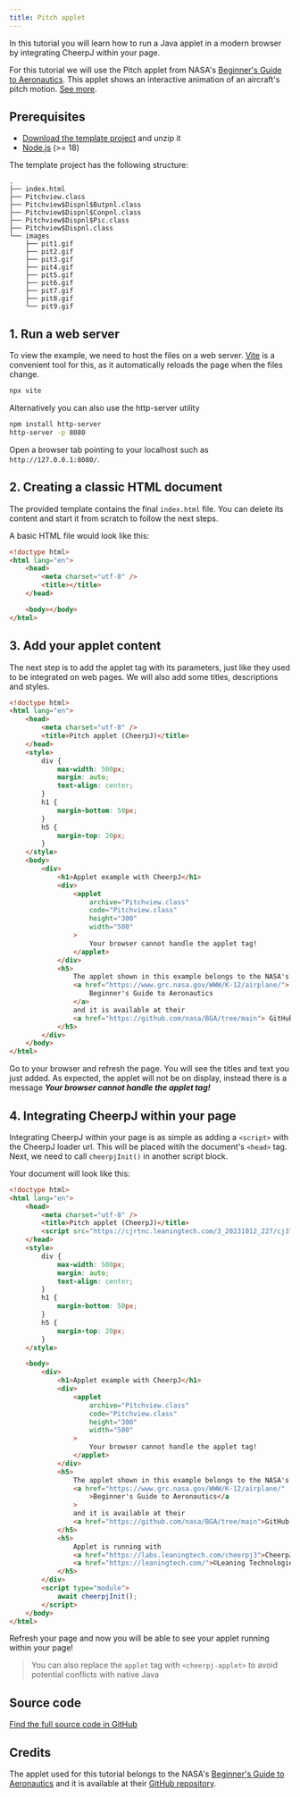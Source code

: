 ```yaml
---
title: Pitch applet
---
```


In this tutorial you will learn how to run a Java applet in a modern browser by integrating CheerpJ within your page.

For this tutorial we will use the Pitch applet from NASA's [Beginner's Guide to Aeronautics](https://www.grc.nasa.gov/WWW/K-12/airplane/). This applet shows an interactive animation of an aircraft's pitch motion. [See more](https://www1.grc.nasa.gov/beginners-guide-to-aeronautics/aircraft-rotations/).

## Prerequisites

- [Download the template project](/cheerpj3/examples/applet-template.zip) and unzip it
- [Node.js](https://nodejs.org/en/) (>= 18)

The template project has the following structure:

```
.
├── index.html
├── Pitchview.class
├── Pitchview$Dispnl$Butpnl.class
├── Pitchview$Dispnl$Conpnl.class
├── Pitchview$Dispnl$Pic.class
├── Pitchview$Dispnl.class
└── images
    ├── pit1.gif
    ├── pit2.gif
    ├── pit3.gif
    ├── pit4.gif
    ├── pit5.gif
    ├── pit6.gif
    ├── pit7.gif
    ├── pit8.gif
    └── pit9.gif
```

## 1. Run a web server

To view the example, we need to host the files on a web server. [Vite](https://vitejs.dev/) is a convenient tool for this, as it automatically reloads the page when the files change.

```sh
npx vite
```

Alternatively you can also use the http-server utility

```sh
npm install http-server
http-server -p 8080
```

Open a browser tab pointing to your localhost such as `http://127.0.0.1:8080/`.

## 2. Creating a classic HTML document

The provided template contains the final `index.html` file. You can delete its content and start it from scratch to follow the next steps.

A basic HTML file would look like this:

```html title="index.html"
<!doctype html>
<html lang="en">
	<head>
		<meta charset="utf-8" />
		<title></title>
	</head>

	<body></body>
</html>
```

## 3. Add your applet content

The next step is to add the applet tag with its parameters, just like they used to be integrated on web pages. We will also add some titles, descriptions and styles.

```html {24-31}
<!doctype html>
<html lang="en">
	<head>
		<meta charset="utf-8" />
		<title>Pitch applet (CheerpJ)</title>
	</head>
	<style>
		div {
			max-width: 500px;
			margin: auto;
			text-align: center;
		}
		h1 {
			margin-bottom: 50px;
		}
		h5 {
			margin-top: 20px;
		}
	</style>
	<body>
		<div>
			<h1>Applet example with CheerpJ</h1>
			<div>
				<applet
					archive="Pitchview.class"
					code="Pitchview.class"
					height="300"
					width="500"
				>
					Your browser cannot handle the applet tag!
				</applet>
			</div>
			<h5>
				The applet shown in this example belongs to the NASA's
				<a href="https://www.grc.nasa.gov/WWW/K-12/airplane/">
					Beginner's Guide to Aeronautics
				</a>
				and it is available at their
				<a href="https://github.com/nasa/BGA/tree/main"> GitHub repository </a>.
			</h5>
		</div>
	</body>
</html>
```

Go to your browser and refresh the page. You will see the titles and text you just added. As expected, the applet will not be on display, instead there is a message _**Your browser cannot handle the applet tag!**_

## 4. Integrating CheerpJ within your page

Integrating CheerpJ within your page is as simple as adding a `<script>` with the CheerpJ loader url. This will be placed witih the document's `<head>` tag. Next, we need to call `cheerpjInit()` in another script block.

Your document will look like this:

```html {6, 49-51}
<!doctype html>
<html lang="en">
	<head>
		<meta charset="utf-8" />
		<title>Pitch applet (CheerpJ)</title>
		<script src="https://cjrtnc.leaningtech.com/3_20231012_227/cj3loader.js"></script>
	</head>
	<style>
		div {
			max-width: 500px;
			margin: auto;
			text-align: center;
		}
		h1 {
			margin-bottom: 50px;
		}
		h5 {
			margin-top: 20px;
		}
	</style>

	<body>
		<div>
			<h1>Applet example with CheerpJ</h1>
			<div>
				<applet
					archive="Pitchview.class"
					code="Pitchview.class"
					height="300"
					width="500"
				>
					Your browser cannot handle the applet tag!
				</applet>
			</div>
			<h5>
				The applet shown in this example belongs to the NASA's
				<a href="https://www.grc.nasa.gov/WWW/K-12/airplane/"
					>Beginner's Guide to Aeronautics</a
				>
				and it is available at their
				<a href="https://github.com/nasa/BGA/tree/main">GitHub repository</a>.
			</h5>
			<h5>
				Applet is running with
				<a href="https://labs.leaningtech.com/cheerpj3">CheerpJ</a> by
				<a href="https://leaningtech.com/">©Leaning Technologies</a>
			</h5>
		</div>
		<script type="module">
			await cheerpjInit();
		</script>
	</body>
</html>
```

Refresh your page and now you will be able to see your applet running within your page!

> You can also replace the `applet` tag with `<cheerpj-applet>` to avoid potential conflicts with native Java

## Source code

[Find the full source code in GitHub](https://github.com/leaningtech/cheerpj-example-applet)

## Credits

The applet used for this tutorial belongs to the NASA's [Beginner's Guide to Aeronautics](https://www.grc.nasa.gov/WWW/K-12/airplane/) and it is available at their [GitHub repository](https://github.com/nasa/BGA/tree/main).
